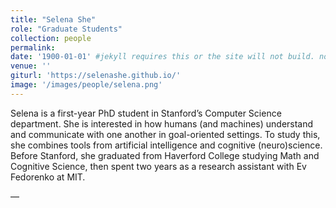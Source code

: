 ```yaml
---
title: "Selena She"
role: "Graduate Students"
collection: people
permalink: 
date: '1900-01-01' #jekyll requires this or the site will not build. not sure what it does yet. order?
venue: ''
giturl: 'https://selenashe.github.io/'
image: '/images/people/selena.png'
---
```


Selena is a first-year PhD student in Stanford’s Computer Science department. She is interested in how humans (and machines) understand and communicate with one another in goal-oriented settings. To study this, she combines tools from artificial intelligence and cognitive (neuro)science. Before Stanford, she graduated from Haverford College studying Math and Cognitive Science, then spent two years as a research assistant with Ev Fedorenko at MIT. 

—